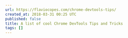 ```yaml
---
url: https://flaviocopes.com/chrome-devtools-tips/
created_at: 2018-03-31 00:25 UTC
published: false
title: A list of cool Chrome DevTools Tips and Tricks
tags: []
---
```



